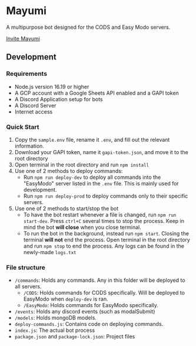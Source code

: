 # Mayumi

A multipurpose bot designed for the CODS and Easy Modo servers.

[Invite Mayumi](https://discord.com/api/oauth2/authorize?client_id=316084155182219265&permissions=2415938560&scope=bot%20applications.commands)

## Development

### Requirements

- Node.js version 16.19 or higher
- A GCP account with a Google Sheets API enabled and a GAPI token
- A Discord Application setup for bots
- A Discord Server
- Internet access

### Quick Start

1. Copy the `sample.env` file, rename it `.env`, and fill out the relevant information.
2. Download your GAPI token, name it `gapi-token.json`, and move it to the root directory
3. Open terminal in the root directory and run `npm install`
4. Use one of 2 methods to deploy commands:
   - Run `npm run deploy-dev` to deploy all commands into the "EasyModo" server listed in the `.env` file. This is mainly used for development.
   - Run `npm run deploy-prod` to deploy commands only to their specific servers.
5. Use one of 2 methods to start/stop the bot
   - To have the bot restart whenever a file is changed, run `npm run start-dev`. Press `ctrl+C` several times to stop the process. Keep in mind the bot **will close** when you close terminal.
   - To run the bot in the background, instead run `npm start`. Closing the terminal **will not** end the process. Open terminal in the root directory and run `npm stop` to end the process. Any logs can be found in the newly-made `logs.txt`

### File structure

 - `/commands`: Holds any commands. Any in this folder will be deployed to all servers.
   - `/CODS`: Holds commands for CODS specifically. Will be deployed to EasyModo when `deploy-dev` is ran.
   - `/EasyModo`: Holds commands for EasyModo specifically.
 - `/events`: Holds any discord events (such as modalSubmit)
 - `/models`: Holds mongoDB models.
 - `deploy-commands.js`: Contains code on deploying commands.
 - `index.js`: The actual bot process
 - `package.json` and `package-lock.json`: Project files